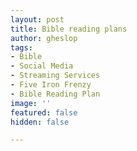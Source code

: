```yaml
---
layout: post
title: Bible reading plans
author: gheslop
tags:
- Bible
- Social Media
- Streaming Services
- Five Iron Frenzy
- Bible Reading Plan
image: ''
featured: false
hidden: false

---
```

